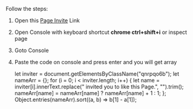Follow the steps:

1.  Open this [Page Invite](https://www.facebook.com/pages/?category=invites&ref=bookmarks) Link
2.  Open Console with keyboard shortcut **chrome ctrl+shift+i** or inspect page
3.  Goto Console
4.  Paste the code on console and press enter and you will get array

    let inviter = document.getElementsByClassName("qnrpqo6b");
    let nameArr = {};
    for (i = 0; i < inviter.length; i++) {
    let name = inviter[i].innerText.replace(" invited you to like this Page.", "").trim();
    nameArr[name] = nameArr[name] ? nameArr[name] + 1 : 1;
    };
    Object.entries(nameArr).sort((a, b) => b[1] - a[1]);
